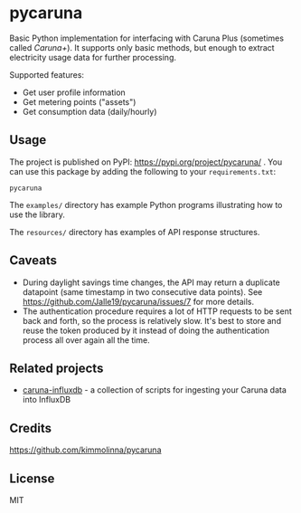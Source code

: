 ﻿# pycaruna

Basic Python implementation for interfacing with Caruna Plus (sometimes called _Caruna+_). It supports only basic 
methods, but enough to extract electricity usage data for further processing.

Supported features:

* Get user profile information
* Get metering points ("assets")
* Get consumption data (daily/hourly)

## Usage

The project is published on PyPI: https://pypi.org/project/pycaruna/ . You can use this package by adding the 
following to your `requirements.txt`:

```
pycaruna
```

The `examples/` directory has example Python programs illustrating how to use the library.

The `resources/` directory has examples of API response structures.

## Caveats

* During daylight savings time changes, the API may return a duplicate datapoint (same timestamp in two consecutive 
  data points). See https://github.com/Jalle19/pycaruna/issues/7 for more details.
* The authentication procedure requires a lot of HTTP requests to be sent back and forth, so the process is 
  relatively slow. It's best to store and reuse the token produced by it instead of doing the authentication 
  process all over again all the time.

## Related projects

* [caruna-influxdb](https://github.com/Jalle19/caruna-influxdb) - a collection of scripts for ingesting your Caruna data 
into InfluxDB

## Credits

https://github.com/kimmolinna/pycaruna

## License

MIT

